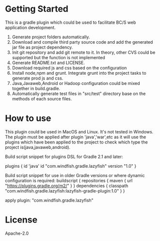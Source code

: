# 

# Getting Started

This is a gradle plugin which could be used to facilitate BC/S web application development.

1. Generate project folders automatically.
2. Download and compile third party source code and add the generated jar file as project dependency.
3. Init git repository and add git remote to it. In theory, other CVS could be supported but the function is not implemented
4. Generate README.txt and LICENSE.
5. Download required js and css based on the configuration
6. Install node,npm and grunt. Integrate grunt into the project tasks to generate prod js and css. 
7. Java,Javaweb,Android or Hadoop configuration could be mixed together in build.gradle.
8. Automatically generate test files in "src/test" directory base on the methods of each source files.

# How to use

This plugin could be used in MacOS and Linux. It's not tested in Windows.
The plugin must be applied after plugin 'java','war',etc as it will use the plugins which have been applied to the project to check which type the project is(java,javaweb,android).



Build script snippet for plugins DSL for Gradle 2.1 and later:

plugins {
  id 'java'
  id "com.windfish.gradle.lazyfish" version "1.0"
}

Build script snippet for use in older Gradle versions or where dynamic configuration is required:
buildscript {
  repositories {
    maven {
      url "https://plugins.gradle.org/m2/"
    }
  }
  dependencies {
    classpath "com.windfish.gradle.lazyfish:lazyfish-gradle-plugin:1.0"
  }
}

apply plugin: "com.windfish.gradle.lazyfish"


# License

Apache-2.0


